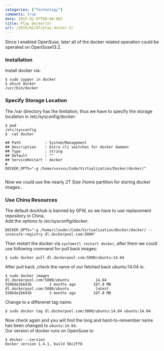 ```yaml
---
categories: ["Technology"]
comments: true
date: 2015-02-07T00:00:00Z
title: Play Docker(5)
url: /2015/02/07/play-docker-5/
---
```


Since I enabled OpenSuse, later all of the docker related operation could be operated on OpenSuse13.2.     
### Installation
Install docker via:    

```
$ sudo zypper in docker
$ which docker
/usr/bin/docker

```
### Specify Storage Location
The /var directory has the limitation, thus we have to specify the storage locateion in /etc/sysconfig/docker:    

```
$ pwd
/etc/sysconfig
$  cat docker 

## Path           : System/Management
## Description    : Extra cli switches for docker daemon
## Type           : string
## Default        : ""
## ServiceRestart : docker
#
DOCKER_OPTS="-g /home/xxxxxx/Code/Virtualization/Docker/docker/"


```
Now we could use the nearly 2T Size /home partition for storing docker images..     
### Use China Resources
The default dockhub is banned by GFW, so we have to use replacement repository in China.   
Add the options to /ec/sysconfig/docker:    

```
DOCKER_OPTS="-g /home/clouder/Code/Virtualization/Docker/docker/ --insecure-registry dl.dockerpool.com:5000"

```
Then restart the docker via `systemctl restart docker`, after them we could use following command for pull back images:    

```
$ sudo docker pull dl.dockerpool.com:5000/ubuntu:14.04

```
After pull back ,check the name of our fetched back ubuntu:14.04 is:    

```
$ sudo docker images
dl.dockerpool.com:5000/ubuntu            14.04               5506de2b643b        3 months ago        197.8 MB
dl.dockerpool.com:5000/ubuntu            latest              5506de2b643b        3 months ago        197.8 MB

```
Change to a differenet tag name:    

```
$ sudo docker tag dl.dockerpool.com:5000/ubuntu:14.04 ubuntu:14.04

```
Now check again and you will find the long and hard-to-remember name has been changed to `ubuntu:14.04`.    
Our version of docker runs on OpenSuse is:    

```
$ docker --version
Docker version 1.4.1, build 5bc2ff8

```

